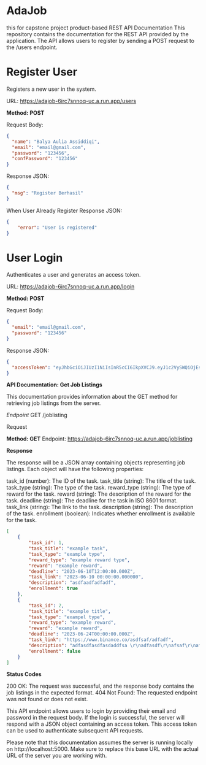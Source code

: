 # AdaJob
this for capstone project product-based
REST API Documentation
This repository contains the documentation for the REST API provided by the application. The API allows users to register by sending a POST request to the /users endpoint.

# Register User
Registers a new user in the system.

URL: https://adajob-6irc7snnoq-uc.a.run.app/users

**Method: POST**

Request Body:
```JSON
{
  "name": "Balya Aulia Assiddiqi",
  "email": "email@gmail.com",
  "password": "123456",
  "confPassword": "123456"
}
```

Response JSON:
```JSON
{
  "msg": "Register Berhasil"
}
```
When User Already Register
Response JSON:
```JSON
{
    "error": "User is registered"
}
```

# User Login
Authenticates a user and generates an access token.

URL: https://adajob-6irc7snnoq-uc.a.run.app/login

**Method: POST**

Request Body:
```JSON
{
  "email": "email@gmail.com",
  "password": "123456"
}
```

Response JSON:
```JSON
{
  "accessToken": "eyJhbGciOiJIUzI1NiIsInR5cCI6IkpXVCJ9.eyJ1c2VySWQiOjEsIm5hbWUiOiJCYWx5YSBBdWxpYSBBc3NpZGRpcWkiLCJlbWFpbCI6ImVtYWlsQGdtYWlsLmNvbSIsImlhdCI6MTY4NTYwMjU5NiwiZXhwIjoxNjg1NjAyNjE2fQ.DPXVQ53yx81YwiHaoXQgpqZiqqj3zA3l5rUjJIgDbzw"
}
```
**API Documentation: Get Job Listings**

This documentation provides information about the GET method for retrieving job listings from the server.

*Endpoint*
GET /joblisting

Request

**Method: GET**
Endpoint: https://adajob-6irc7snnoq-uc.a.run.app/joblisting

**Response**

The response will be a JSON array containing objects representing job listings. Each object will have the following properties:

task_id (number): The ID of the task.
task_title (string): The title of the task.
task_type (string): The type of the task.
reward_type (string): The type of reward for the task.
reward (string): The description of the reward for the task.
deadline (string): The deadline for the task in ISO 8601 format.
task_link (string): The link to the task.
description (string): The description of the task.
enrollment (boolean): Indicates whether enrollment is available for the task.

```JSON
[
    {
        "task_id": 1,
        "task_title": "example task",
        "task_type": "example type",
        "reward_type": "example reward type",
        "reward": "example reward",
        "deadline": "2023-06-10T12:00:00.000Z",
        "task_link": "2023-06-10 00:00:00.000000",
        "description": "asdfaadfadfadf",
        "enrollment": true
    },
    {
        "task_id": 2,
        "task_title": "example title",
        "task_type": "exampel type",
        "reward_type": "example reward",
        "reward": "example reward",
        "deadline": "2023-06-24T00:00:00.000Z",
        "task_link": "https://www.binance.co/asdfsaf/adfadf",
        "description": "adfasdfasdfasdaddfsa \r\nadfasdf\r\nafsaf\r\nafsa\r\na\r\na\r\naF\r\na",
        "enrollment": false
    }
]
```
**Status Codes**

200 OK: The request was successful, and the response body contains the job listings in the expected format.
404 Not Found: The requested endpoint was not found or does not exist.

This API endpoint allows users to login by providing their email and password in the request body. If the login is successful, the server will respond with a JSON object containing an access token. This access token can be used to authenticate subsequent API requests.

Please note that this documentation assumes the server is running locally on http://localhost:5000. Make sure to replace this base URL with the actual URL of the server you are working with.
